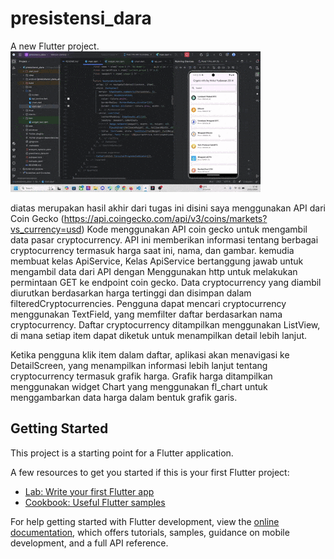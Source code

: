 # presistensi_dara

A new Flutter project.
![gif yuda](./image/1.gif)

diatas merupakan hasil akhir dari tugas ini
disini saya menggunakan API dari Coin Gecko (https://api.coingecko.com/api/v3/coins/markets?vs_currency=usd)
Kode menggunakan API coin gecko untuk mengambil data pasar cryptocurrency. API ini memberikan informasi tentang berbagai cryptocurrency termasuk harga saat ini, nama, dan gambar.
kemudia membuat kelas ApiService, Kelas ApiService bertanggung jawab untuk mengambil data dari API dengan Menggunakan http untuk melakukan permintaan GET ke endpoint coin gecko.
Data cryptocurrency yang diambil diurutkan berdasarkan harga tertinggi dan disimpan dalam filteredCryptocurrencies. Pengguna dapat mencari cryptocurrency menggunakan TextField, yang memfilter daftar berdasarkan nama cryptocurrency. Daftar cryptocurrency ditampilkan menggunakan ListView, di mana setiap item dapat diketuk untuk menampilkan detail lebih lanjut.

Ketika pengguna klik item dalam daftar, aplikasi akan menavigasi ke DetailScreen, yang menampilkan informasi lebih lanjut tentang cryptocurrency termasuk grafik harga. Grafik harga ditampilkan menggunakan widget Chart yang menggunakan fl_chart untuk menggambarkan data harga dalam bentuk grafik garis.


## Getting Started

This project is a starting point for a Flutter application.

A few resources to get you started if this is your first Flutter project:

- [Lab: Write your first Flutter app](https://docs.flutter.dev/get-started/codelab)
- [Cookbook: Useful Flutter samples](https://docs.flutter.dev/cookbook)

For help getting started with Flutter development, view the
[online documentation](https://docs.flutter.dev/), which offers tutorials,
samples, guidance on mobile development, and a full API reference.
